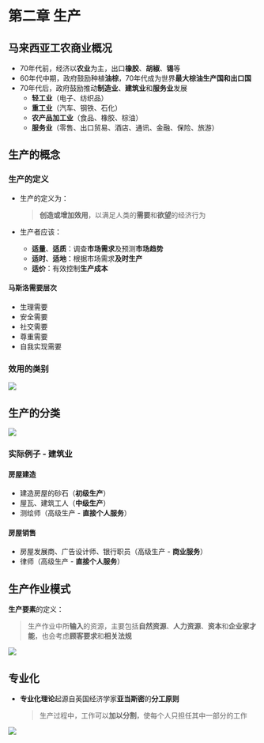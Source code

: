 # 第二章 生产

## 马来西亚工农商业概况

- 70年代前，经济以**农业**为主，出口**橡胶**、**胡椒**、**锡**等
- 60年代中期，政府鼓励种植**油棕**，70年代成为世界**最大棕油生产国和出口国**
- 70年代后，政府鼓励推动**制造业**、**建筑业**和**服务业**发展
  - **轻工业**（电子、纺织品）
  - **重工业**（汽车、钢铁、石化）
  - **农产品加工业**（食品、橡胶、棕油）
  - **服务业**（零售、出口贸易、酒店、通讯、金融、保险、旅游）

## 生产的概念

### 生产的定义

- 生产的定义为：

  > **创造或增加效用**，以满足人类的**需要**和**欲望**的经济行为

- 生产者应该：

  - **适量**、**适质**：调查**市场需求**及预测**市场趋势**
  - **适时**、**适地**：根据市场需求**及时生产**
  - **适价**：有效控制**生产成本**

#### 马斯洛需要层次

- 生理需要
- 安全需要
- 社交需要
- 尊重需要
- 自我实现需要

### 效用的类别

![](https://images.thecodeblog.net/image/72e1d3ca-f43b-4187-a647-1dfb270286ce.png)

## 生产的分类

![](https://images.thecodeblog.net/image/d8042cb3-7ecb-481e-9bff-f6b689ef0bad.png)

### 实际例子 - 建筑业

#### 房屋建造

- 建造房屋的砂石（**初级生产**）
- 屋瓦、建筑工人（**中级生产**）
- 测绘师（高级生产 - **直接个人服务**）

#### 房屋销售

- 房屋发展商、广告设计师、银行职员（高级生产 - **商业服务**）
- 律师（高级生产 - **直接个人服务**）

## 生产作业模式

**生产要素**的定义：

> 生产作业中所**输入**的资源，主要包括**自然资源**、**人力资源**、**资本**和**企业家才能**，也会考虑**顾客要求**和**相关法规**

![](https://images.thecodeblog.net/image/36ac6b71-8aa3-4ee6-819e-1195b1b41aae.png)

## 专业化

- **专业化理论**起源自英国经济学家**亚当斯密**的**分工原则**

  > 生产过程中，工作可以**加以分割**，使每个人只担任其中一部分的工作

![](https://images.thecodeblog.net/image/5270ae23-31d8-4af8-b1d4-74d016faaf9f.png)